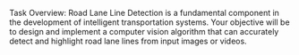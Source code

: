 Task Overview:
Road Lane Line Detection is a fundamental component in the development of intelligent transportation systems. Your objective will be to design and implement a computer vision algorithm that can accurately detect and highlight road lane lines from input images or videos.
